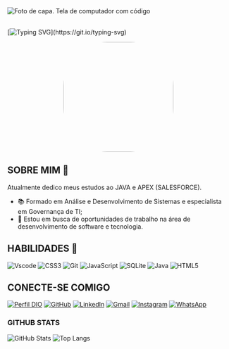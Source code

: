 

<img align="center" alt="Foto de capa. Tela de computador com código" src="[https://media.licdn.com/dms/image/D4D16AQHRN1IuxcvddQ/profile-displaybackgroundimage-shrink_350_1400/0/1709999066124?e=1720656000&v=beta&t=QxbO0bTVmRq8xQaX-YK0BDUqVZ2p7Oe5z9cvoN_uhlE](https://midias.inforchannel.com.br/wp-content/uploads/2020/10/9ce3e7bf-code-5067826_1920-768x576.jpg.webp)">
<br>
<br>

[![Typing SVG](https://readme-typing-svg.herokuapp.com/?color=30A3DC&size=35&center=true&vCenter=true&width=1000&lines=Welliton+Matos;Bem-vindo+ao+meu+perfil+do+GitHub!)](https://git.io/typing-svg)


<div align="center">
  <img style="border-radius:100px;" height="250" src="https://gifs.eco.br/wp-content/uploads/2022/08/gifs-do-planeta-terra-girando-4.gif"  />
</div>


## SOBRE MIM 🚀
Atualmente dedico meus estudos ao JAVA e APEX (SALESFORCE).
- 📚 Formado em Análise e Desenvolvimento de Sistemas e especialista em Governança de TI;
- 💼 Estou em busca de oportunidades de trabalho na área de desenvolvimento de software e tecnologia.



## HABILIDADES 🧠
![Vscode](https://img.shields.io/badge/Vscode-007ACC?style=for-the-badge&logo=visual-studio-code&logoColor=white)
![CSS3](https://img.shields.io/badge/CSS3-1572B6?style=for-the-badge&logo=css3&logoColor=white)
![Git](https://img.shields.io/badge/Git-000?style=for-the-badge&logo=git)
![JavaScript](https://img.shields.io/badge/JavaScript-000?style=for-the-badge&logo=javascript)
![SQLite](https://img.shields.io/badge/SQLite-000?style=for-the-badge&logo=sqlite&logoColor=07405E)
![Java](https://img.shields.io/badge/java-%23ED8B00.svg?style=for-the-badge&logo=openjdk&logoColor=white)
![HTML5](https://img.shields.io/badge/HTML5-E34F26?style=for-the-badge&logo=html5&logoColor=white)





## CONECTE-SE COMIGO
[![Perfil DIO](https://img.shields.io/badge/-Meu%20Perfil%20na%20DIO-30A3DC?style=for-the-badge)](https://www.dio.me/users/welliton_matos_06345)
[![GitHub](https://img.shields.io/badge/GitHub-000?style=for-the-badge&logo=github&logoColor=0E76A8)](https://github.com/Welliton-Matos)
[![LinkedIn](https://img.shields.io/badge/LinkedIn-000?style=for-the-badge&logo=linkedin&logoColor=0E76A8)](https://www.linkedin.com/in/wellitonmatos)
[![Gmail](https://img.shields.io/badge/Gmail-333333?style=for-the-badge&logo=gmail&logoColor=0E76A8)](mailto:welliton.matos@catolica.edu.br)
[![Instagram](https://img.shields.io/badge/Instagram-%23E4405F.svg?style=for-the-badge&logo=Instagram&logoColor=0E76A8)](https://www.instagram.com/welliton.matos)
[![WhatsApp](https://img.shields.io/badge/WhatsApp-25D366?style=for-the-badge&logo=whatsapp&logoColor=0E76A8)](https://wa.me/5561981453479)


### GITHUB STATS
![GitHub Stats](https://github-readme-stats.vercel.app/api?username=Welliton-Matos&theme=transparent&bg_color=000&border_color=30A3DC&show_icons=true&icon_color=30A3DC&title_color=E94D5F&text_color=FFF)
![Top Langs](https://github-readme-stats-git-masterrstaa-rickstaa.vercel.app/api/top-langs/?username=Welliton-Matos&layout=compact&bg_color=000&border_color=30A3DC&title_color=E94D5F&text_color=FFF)
